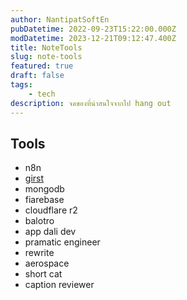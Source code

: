 ```yaml
---
author: NantipatSoftEn
pubDatetime: 2022-09-23T15:22:00.000Z
modDatetime: 2023-12-21T09:12:47.400Z
title: NoteTools
slug: note-tools
featured: true
draft: false
tags:
    - tech
description: จดของที่น่าสนใจจากไป hang out
---
```


## Tools

- n8n
- [girst](https://www.getgrist.com/)
- mongodb
- fiarebase
- cloudflare r2
- balotro
- app dali dev
- pramatic engineer
- rewrite
- aerospace
- short cat
- caption reviewer
